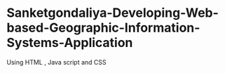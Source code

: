 # Sanketgondaliya-Developing-Web-based-Geographic-Information-Systems-Application
Using HTML , Java script and CSS
